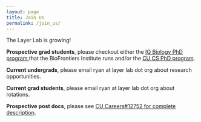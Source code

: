 ```yaml
---
layout: page
title: Join Us
permalink: /join_us/
---
```


The Layer Lab is growing!

**Prospective grad students**, please checkout either the 
[IQ Biology PhD program ](https://iqbiology.colorado.edu/) that the
BioFrontiers Institute runs and/or the 
[CU CS PhD program](https://www.colorado.edu/cs/why-cu).

**Current undergrads**, please email ryan at layer lab dot org about research
opportunities.

**Current grad students**, please email ryan at layer lab dot org about rotations.

**Prospective post docs**, please see [CU Careers#12752 for complete description](https://cu.taleo.net/careersection/2/jobdetail.ftl?job=12752&lang=en&sns_id=mailto#.WpRJvVjPERU.mailto).
